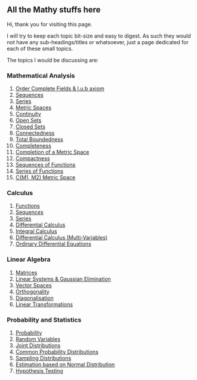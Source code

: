 ## All the Mathy stuffs here

Hi, thank you for visiting this page.

I will try to keep each topic bit-size and easy to digest. As such they would not have any
sub-headings/titles or whatsoever, just a page dedicated for each of these small topics.

The topics I would be discussing are:
### Mathematical Analysis
1. [Order Complete Fields & l.u.b axiom](/mathanalysis/ordercompletefields.md)
1. [Sequences](/mathanalysis/sequences.md)
1. [Series](/mathanalysis/series.md)
1. [Metric Spaces](/mathanalysis/metricspaces.md)
1. [Continuity](/mathanalysis/continuity.md)
1. [Open Sets](/mathanalysis/opensets.md)
1. [Closed Sets](/mathanalysis/closedsets.md)
1. [Connectedness](/mathanalysis/connectedness.md)
1. [Total Boundedness](/mathanalysis/totalboundedness.md)
1. [Completeness](/mathanalysis/completeness.md)
1. [Completion of a Metric Space](/mathanalysis/completion.md)
1. [Compactness](/mathanalysis/compactness.md)
1. [Sequences of Functions](/mathanalysis/sequencesoffunctions.md)
1. [Series of Functions](/mathanalysis/seriesoffunctions.md)
1. [C(M1, M2) Metric Space](/mathanalysis/cm1m2metricspace.md)


### Calculus
1. [Functions](/calculus/functions.md)
1. [Sequences](/mathanalysis/sequences.md)
1. [Series](/mathanalysis/series.md)
1. [Differential Calculus](/calculus/differentialcalculus.md)
1. [Integral Calculus](/calculus/integralcalculus.md)
1. [Differential Calculus (Multi-Variables)](/calculus/differentialcalculusmultivar.md)
1. [Ordinary Differential Equations](/calculus/ordinarydifferentialequations.md)

### Linear Algebra
1. [Matrices](/linearalgebra/matrices.md)
1. [Linear Systems & Gaussian Elimination](/linearalgebra/linearsystems.md)
1. [Vector Spaces](/linearalgebra/vectorspaces.md)
1. [Orthogonality](/linearalgebra/orthogonality.md)
1. [Diagonalisation](/linearalgebra/diagonalisation.md)
1. [Linear Transformations](/linearalgebra/lineartransformations.md)

### Probability and Statistics
1. [Probability](/probabilityandstats/probability.md)
1. [Random Variables](/probabilityandstats/randomvariables.md)
1. [Joint Distributions](/probabilityandstats/jointdistributions.md)
1. [Common Probability Distributions](/probabilityandstats/commonprobabilitydistributions.md)
1. [Sampling Distributions](/probabilityandstats/samplingdistributions.md)
1. [Estimation based on Normal Distribution](probabilityandstats/estimationnormaldistribution.md)
1. [Hypothesis Testing](/probabilityandstats/hypothesistesting.md)

